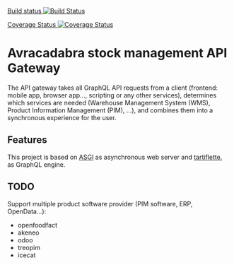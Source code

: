 [Build status ![Build Status](
https://github.com/avracadabra/api-gateway/workflows/pipline/badge.svg?branch=master)](
https://github.com/avracadabra/api-gateway/actions?query=branch%3Amaster)

[Coverage Status ![Coverage Status](
https://coveralls.io/repos/github/avracadabra/api-gateway/badge.svg?branch=master)](
https://coveralls.io/github/avracadabra/api-gateway?branch=master)


# Avracadabra stock management API Gateway

The API gateway takes all GraphQL API requests from a client
(frontend: mobile app, browser app..., scripting or any other services),
determines which services are needed (Warehouse Management System (WMS),
Product Information Management (PIM), ...),
and combines them into a synchronous experience for the user.

## Features

This project is based on [ASGI](https://asgi.readthedocs.io) as asynchronous
web server and [tartiflette.](https://tartiflette.io) as GraphQL engine.

## TODO

Support multiple product software provider (PIM software, ERP, OpenData...):

- openfoodfact
- akeneo
- odoo
- treopim
- icecat
